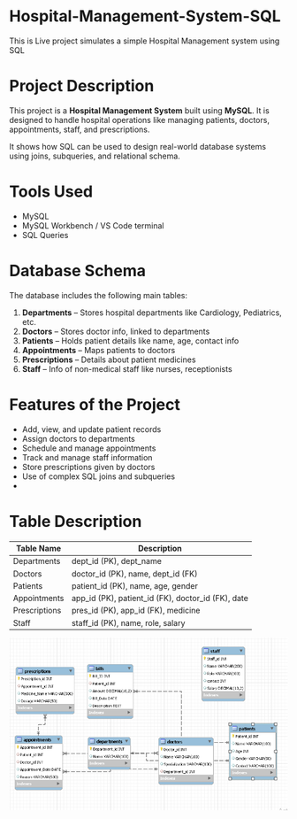 ﻿# Hospital-Management-System-SQL
This is Live project simulates a simple  Hospital Management system using SQL

# Project Description
This project is a **Hospital Management System** built using **MySQL**. It is designed to handle hospital operations like managing patients, doctors, appointments, staff, and prescriptions.

It shows how SQL can be used to design real-world database systems using joins, subqueries, and relational schema.

# Tools Used

- MySQL 
- MySQL Workbench / VS Code terminal
- SQL Queries
# Database Schema

The database includes the following main tables:

1. **Departments** – Stores hospital departments like Cardiology, Pediatrics, etc.
2. **Doctors** – Stores doctor info, linked to departments
3. **Patients** – Holds patient details like name, age, contact info
4. **Appointments** – Maps patients to doctors
5. **Prescriptions** – Details about patient medicines
6. **Staff** – Info of non-medical staff like nurses, receptionists

# Features of the Project

- Add, view, and update patient records
- Assign doctors to departments
- Schedule and manage appointments
- Track and manage staff information
- Store prescriptions given by doctors
- Use of complex SQL joins and subqueries
- 
# Table Description

| Table Name     | Description                            |
|----------------|----------------------------------------|
| Departments    | dept_id (PK), dept_name                |
| Doctors        | doctor_id (PK), name, dept_id (FK)     |
| Patients       | patient_id (PK), name, age, gender     |
| Appointments   | app_id (PK), patient_id (FK), doctor_id (FK), date |
| Prescriptions  | pres_id (PK), app_id (FK), medicine    |
| Staff          | staff_id (PK), name, role, salary      |

![image alt](https://github.com/sonalitale/Hospital-Management-system/blob/9f127b95a9bda87004cab26531ea6287d89e5f15/ER%20Diagram.sql.png)
